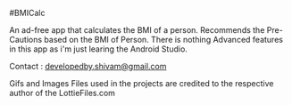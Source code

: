 #BMICalc 

An ad-free app that calculates the BMI of a person.
Recommends the Pre-Cautions based on the BMI of Person.
There is nothing Advanced features in this app as i'm just learing the Android Studio.


Contact : developedby.shivam@gmail.com


Gifs and Images Files used in the projects are credited to the respective author of the LottieFiles.com
